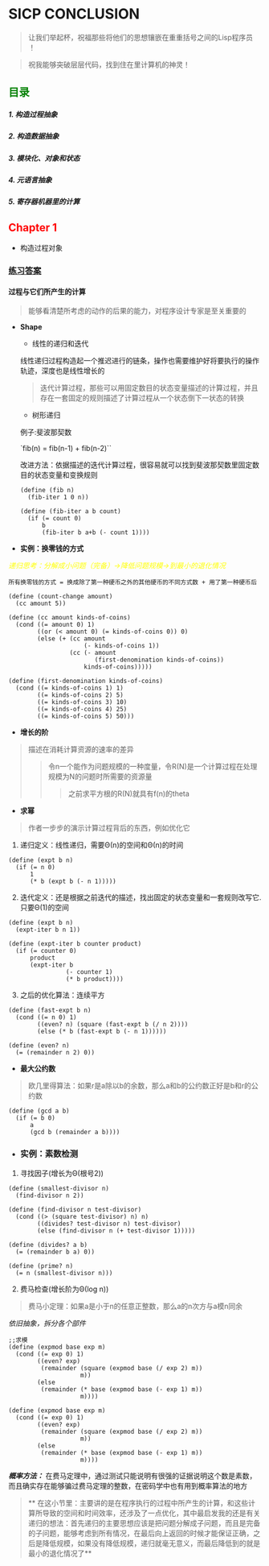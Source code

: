 # **SICP CONCLUSION**

> 让我们举起杯，祝福那些将他们的思想镶嵌在重重括号之间的Lisp程序员 ！

> 祝我能够突破层层代码，找到住在里计算机的神灵！

## **<font color = "green">目录</font>**
##### 1. 构造过程抽象
##### 2. 构造数据抽象
##### 3. 模块化、对象和状态
##### 4. 元语言抽象
##### 5. 寄存器机器里的计算

## **<font color = "red">Chapter 1</font>**
- 构造过程对象

### [练习答案](https://github.com/dejavudwh/SICP-Exercise)

#### 过程与它们所产生的计算

> 能够看清楚所考虑的动作的后果的能力，对程序设计专家是至关重要的

- **Shape**
  - 线性的递归和迭代

  线性递归过程构造起一个推迟进行的链条，操作也需要维护好将要执行的操作轨迹，深度也是线性增长的
  > 迭代计算过程，那些可以用固定数目的状态变量描述的计算过程，并且存在一套固定的规则描述了计算过程从一个状态倒下一状态的转换

  - 树形递归

  例子:斐波那契数

    `fib(n) = fib(n-1) + fib(n-2)``

    改进方法：依据描述的迭代计算过程，很容易就可以找到斐波那契数里固定数目的状态变量和变换规则

    ```
    (define (fib n)
      (fib-iter 1 0 n))

    (define (fib-iter a b count)
      (if (= count 0)
          b
          (fib-iter b a+b (- count 1))))
    ```

- **实例：换零钱的方式**

<font color="yellow">*递归思考：分解成小问题（完备）->降低问题规模->到最小的退化情况*</font>

`所有换零钱的方式 = 换成除了第一种硬币之外的其他硬币的不同方式数 + 用了第一种硬币后`

```
(define (count-change amount)
  (cc amount 5))

(define (cc amount kinds-of-coins)
  (cond ((= amount 0) 1)
        ((or (< amount 0) (= kinds-of-coins 0)) 0)
        (else (+ (cc amount
                     (- kinds-of-coins 1))
                 (cc (- amount
                        (first-denomination kinds-of-coins))
                     kinds-of-coins)))))

(define (first-denomination kinds-of-coins)
  (cond ((= kinds-of-coins 1) 1)
        ((= kinds-of-coins 2) 5)
        ((= kinds-of-coins 3) 10)
        ((= kinds-of-coins 4) 25)
        ((= kinds-of-coins 5) 50)))

```

- **增长的阶**
> 描述在消耗计算资源的速率的差异
>>令n一个能作为问题规模的一种度量，令R(N)是一个计算过程在处理规模为N的问题时所需要的资源量
>>>之前求平方根的R(N)就具有f(n)的theta

- **求幂**
> 作者一步步的演示计算过程背后的东西，例如优化它

1. 递归定义：线性递归，需要Θ(n)的空间和Θ(n)的时间

```
(define (expt b n)
  (if (= n 0)
      1
      (* b (expt b (- n 1)))))
```

2. 迭代定义：还是根据之前迭代的描述，找出固定的状态变量和一套规则改写它.只要Θ(1)的空间

```
(define (expt b n)
  (expt-iter b n 1))

(define (expt-iter b counter product)
  (if (= counter 0)
      product
      (expt-iter b
                (- counter 1)
                (* b product))))
```
3. 之后的优化算法：连续平方

```
(define (fast-expt b n)
  (cond ((= n 0) 1)
        ((even? n) (square (fast-expt b (/ n 2))))
        (else (* b (fast-expt b (- n 1))))))

(define (even? n)
  (= (remainder n 2) 0))
```

- **最大公约数**

> 欧几里得算法：如果r是a除以b的余数，那么a和b的公约数正好是b和r的公约数

```
(define (gcd a b)
  (if (= b 0)
      a
      (gcd b (remainder a b))))
```

- ### 实例：素数检测 ###


1. 寻找因子(增长为Θ(根号2))

```
(define (smallest-divisor n)
  (find-divisor n 2))

(define (find-divisor n test-divisor)
  (cond ((> (square test-divisor) n) n)
        ((divides? test-divisor n) test-divisor)
        (else (find-divisor n (+ test-divisor 1)))))

(define (divides? a b)
  (= (remainder b a) 0))

(define (prime? n)
  (= n (smallest-divisor n)))
```

2. 费马检查(增长阶为Θ(log n))

> 费马小定理：如果a是小于n的任意正整数，那么a的n次方与a模n同余

*依旧抽象，拆分各个部件*

```
;;求模
(define (expmod base exp m)
  (cond ((= exp 0) 1)
        ((even? exp)
         (remainder (square (expmod base (/ exp 2) m))
                    m))
        (else
         (remainder (* base (expmod base (- exp 1) m))
                    m))))        
```

```
(define (expmod base exp m)
  (cond ((= exp 0) 1)
        ((even? exp)
         (remainder (square (expmod base (/ exp 2) m))
                    m))
        (else
         (remainder (* base (expmod base (- exp 1) m))
                    m))))        
```

***概率方法：***
在费马定理中，通过测试只能说明有很强的证据说明这个数是素数，而且确实存在能够骗过费马定理的整数，在密码学中也有用到概率算法的地方  

> ** 在这小节里：主要讲的是在程序执行的过程中所产生的计算，和这些计算所导致的空间和时间效率，还涉及了一点优化，其中最启发我的还是有关递归的想法：首先递归的主要思想应该是把问题分解成子问题，而且是完备的子问题，能够考虑到所有情况，在最后向上返回的时候才能保证正确，之后是降低规模，如果没有降低规模，递归就毫无意义，而最后降低到的就是最小的退化情况了**
